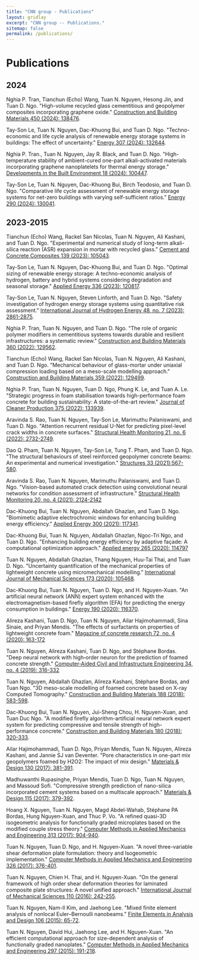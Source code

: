 ```yaml
---
title: "CNN group - Publications"
layout: gridlay
excerpt: "CNN group -- Publications."
sitemap: false
permalink: /publications/
---
```



# Publications

## 2024

Nghia P. Tran, Tianchun (Echo) Wang, Tuan N. Nguyen, Hesong Jin, and Tuan D. Ngo. "High-volume recycled glass cementitious and geopolymer composites incorporating graphene oxide." [Construction and Building Materials 450 (2024): 138476](https://www.sciencedirect.com/science/article/pii/S0950061824036183).

Tay-Son Le, Tuan N. Nguyen, Dac-Khuong Bui, and Tuan D. Ngo. "Techno-economic and life cycle analysis of renewable energy storage systems in buildings: The effect of uncertainty." [Energy 307 (2024): 132644](https://www.sciencedirect.com/science/article/pii/S0360544224024186). 

Nghia P. Tran., Tuan N. Nguyen, Jay R. Black, and Tuan D. Ngo. "High-temperature stability of ambient-cured one-part alkali-activated materials incorporating graphene nanoplatelets for thermal energy storage." [Developments in the Built Environment 18 (2024): 100447](https://www.sciencedirect.com/science/article/pii/S2666165924001285).

Tay-Son Le, Tuan N. Nguyen, Dac-Khuong Bui, Birch Teodosio, and Tuan D. Ngo. "Comparative life cycle assessment of renewable energy storage systems for net-zero buildings with varying self-sufficient ratios." [Energy 290 (2024): 130041](https://www.sciencedirect.com/science/article/pii/S0360544223034357).

## 2023-2015
Tianchun (Echo) Wang, Rackel San Nicolas, Tuan N. Nguyen, Ali Kashani, and Tuan D. Ngo. "Experimental and numerical study of long-term alkali-silica reaction (ASR) expansion in mortar with recycled glass." [Cement and Concrete Composites 139 (2023): 105043](https://www.sciencedirect.com/science/article/pii/S0958946523001178).

Tay-Son Le, Tuan N. Nguyen, Dac-Khuong Bui, and Tuan D. Ngo. "Optimal sizing of renewable energy storage: A techno-economic analysis of hydrogen, battery and hybrid systems considering degradation and seasonal storage." [Applied Energy 336 (2023): 120817](https://www.sciencedirect.com/science/article/pii/S0306261923001812).

Tay-Son Le, Tuan N. Nguyen, Steven Linforth, and Tuan D. Ngo. "Safety investigation of hydrogen energy storage systems using quantitative risk assessment." [International Journal of Hydrogen Energy 48, no. 7 (2023): 2861-2875](https://www.sciencedirect.com/science/article/pii/S0360319922047280).

Nghia P. Tran, Tuan N. Nguyen, and Tuan D. Ngo. "The role of organic polymer modifiers in cementitious systems towards durable and resilient infrastructures: a systematic review." [Construction and Building Materials 360 (2022): 129562](https://www.sciencedirect.com/science/article/pii/S0950061822032184).

Tianchun (Echo) Wang, Rackel San Nicolas, Tuan N. Nguyen, Ali Kashani, and Tuan D. Ngo. "Mechanical behaviour of glass-mortar under uniaxial compression loading based on a meso-scale modelling approach." [Construction and Building Materials 359 (2022): 129499](https://www.sciencedirect.com/science/article/pii/S0950061822031555).

Nghia P. Tran, Tuan N. Nguyen, Tuan D. Ngo, Phung K. Le, and Tuan A. Le. "Strategic progress in foam stabilisation towards high-performance foam concrete for building sustainability: A state-of-the-art review." [Journal of Cleaner Production 375 (2022): 133939](https://www.sciencedirect.com/science/article/pii/S0959652622035119).

Aravinda S. Rao, Tuan N. Nguyen, Tay-Son Le, Marimuthu Palaniswami, and Tuan D. Ngo. "Attention recurrent residual U-Net for predicting pixel-level crack widths in concrete surfaces." [Structural Health Monitoring 21, no. 6 (2022): 2732-2749](https://journals.sagepub.com/doi/abs/10.1177/14759217211068859).

Dao Q. Pham, Tuan N. Nguyen, Tay-Son Le, Tung T. Pham, and Tuan D. Ngo. "The structural behaviours of steel reinforced geopolymer concrete beams: An experimental and numerical investigation." [Structures 33 (2021):567-580](https://www.sciencedirect.com/science/article/pii/S2352012421003763).

Aravinda S. Rao, Tuan N. Nguyen, Marimuthu Palaniswami, and Tuan D. Ngo. "Vision-based automated crack detection using convolutional neural networks for condition assessment of infrastructure." [Structural Health Monitoring 20, no. 4 (2021): 2124-2142](https://journals.sagepub.com/doi/abs/10.1177/1475921720965445)

Dac-Khuong Bui, Tuan N. Nguyen, Abdallah Ghazlan, and Tuan D. Ngo. "Biomimetic adaptive electrochromic windows for enhancing building energy efficiency." [Applied Energy 300 (2021): 117341](https://www.sciencedirect.com/science/article/pii/S0306261921007492).

Dac-Khuong Bui, Tuan N. Nguyen, Abdallah Ghazlan, Ngoc-Tri Ngo, and Tuan D. Ngo. "Enhancing building energy efficiency by adaptive façade: A computational optimization approach." [Applied energy 265 (2020): 114797](https://www.sciencedirect.com/science/article/pii/S0306261920303093)

Tuan N. Nguyen, Abdallah Ghazlan, Thang Nguyen, Huu-Tai Thai, and Tuan D. Ngo. "Uncertainty quantification of the mechanical properties of lightweight concrete using micromechanical modelling." [International Journal of Mechanical Sciences 173 (2020): 105468](https://www.sciencedirect.com/science/article/pii/S0020740319331479).

Dac-Khuong Bui, Tuan N. Nguyen, Tuan D. Ngo, and H. Nguyen-Xuan. "An artificial neural network (ANN) expert system enhanced with the electromagnetism-based firefly algorithm (EFA) for predicting the energy consumption in buildings." [Energy 190 (2020): 116370](https://www.sciencedirect.com/science/article/pii/S0360544219320651).

Alireza Kashani, Tuan D. Ngo, Tuan N. Nguyen, Ailar Hajimohammadi, Sina Sinaie, and Priyan Mendis. "The effects of surfactants on properties of lightweight concrete foam." [Magazine of concrete research 72, no. 4 (2020): 163-172](https://www.icevirtuallibrary.com/doi/abs/10.1680/jmacr.18.00242)

Tuan N. Nguyen, Alireza Kashani, Tuan D. Ngo, and Stéphane Bordas. "Deep neural network with high‐order neuron for the prediction of foamed concrete strength." [Computer‐Aided Civil and Infrastructure Engineering 34, no. 4 (2019): 316-332](https://onlinelibrary.wiley.com/doi/abs/10.1111/mice.12422)

Tuan N. Nguyen, Abdallah Ghazlan, Alireza Kashani, Stéphane Bordas, and Tuan Ngo. "3D meso-scale modelling of foamed concrete based on X-ray Computed Tomography." [Construction and Building Materials 188 (2018): 583-598](https://www.sciencedirect.com/science/article/pii/S0950061818320270).

Dac-Khuong Bui, Tuan N. Nguyen, Jui-Sheng Chou, H. Nguyen-Xuan, and Tuan Duc Ngo. "A modified firefly algorithm-artificial neural network expert system for predicting compressive and tensile strength of high-performance concrete." [Construction and Building Materials 180 (2018): 320-333](https://www.sciencedirect.com/science/article/pii/S0950061818312868).

Ailar Hajimohammadi, Tuan D. Ngo, Priyan Mendis, Tuan N. Nguyen, Alireza Kashani, and Jannie SJ van Deventer. "Pore characteristics in one-part mix geopolymers foamed by H2O2: The impact of mix design." [Materials & Design 130 (2017): 381-391](https://www.sciencedirect.com/science/article/pii/S026412751730566X).

Madhuwanthi Rupasinghe, Priyan Mendis, Tuan D. Ngo, Tuan N. Nguyen, and Massoud Sofi. "Compressive strength prediction of nano-silica incorporated cement systems based on a multiscale approach." [Materials & Design 115 (2017): 379-392](https://www.sciencedirect.com/science/article/pii/S0264127516314447).

Hoang X. Nguyen, Tuan N. Nguyen, Magd Abdel-Wahab, Stéphane PA Bordas, Hung Nguyen-Xuan, and Thuc P. Vo. "A refined quasi-3D isogeometric analysis for functionally graded microplates based on the modified couple stress theory." [Computer Methods in Applied Mechanics and Engineering 313 (2017): 904-940](https://www.sciencedirect.com/science/article/pii/S0045782516308167).

Tuan N. Nguyen, Tuan D. Ngo, and H. Nguyen-Xuan. "A novel three-variable shear deformation plate formulation: theory and Isogeometric implementation." [Computer Methods in Applied Mechanics and Engineering 326 (2017): 376-401](https://www.sciencedirect.com/science/article/pii/S0045782517305698).

Tuan N. Nguyen, Chien H. Thai, and H. Nguyen-Xuan. "On the general framework of high order shear deformation theories for laminated composite plate structures: A novel unified approach." [International Journal of Mechanical Sciences 110 (2016): 242-255](https://www.sciencedirect.com/science/article/pii/S0020740316000187).

Tuan N. Nguyen, Nam-Il Kim, and Jaehong Lee. "Mixed finite element analysis of nonlocal Euler–Bernoulli nanobeams." [Finite Elements in Analysis and Design 106 (2015): 65-72](https://www.sciencedirect.com/science/article/pii/S0168874X15001158).

Tuan N. Nguyen, David Hui, Jaehong Lee, and H. Nguyen-Xuan. "An efficient computational approach for size-dependent analysis of functionally graded nanoplates." [Computer Methods in Applied Mechanics and Engineering 297 (2015): 191-218](https://www.sciencedirect.com/science/article/pii/S004578251500239X).
































